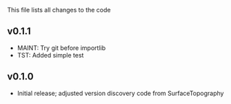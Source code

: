This file lists all changes to the code

v0.1.1
------

* MAINT: Try git before importlib
* TST: Added simple test

v0.1.0
------

* Initial release; adjusted version discovery code from SurfaceTopography